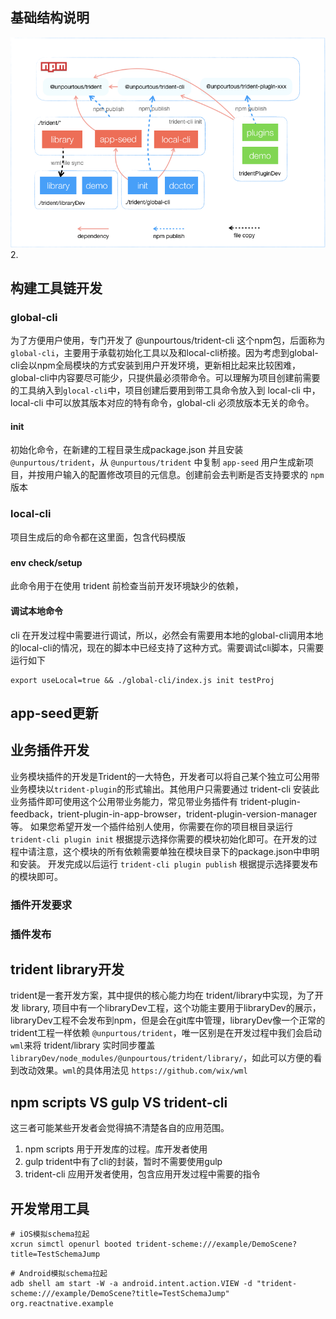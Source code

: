 ## 基础结构说明
![](2019-05-14-14-10-08.png)
2. 
## 构建工具链开发
### global-cli
为了方便用户使用，专门开发了 @unpourtous/trident-cli 这个npm包，后面称为`global-cli`，主要用于承载初始化工具以及和local-cli桥接。因为考虑到global-cli会以npm全局模块的方式安装到用户开发环境，更新相比起来比较困难，global-cli中内容要尽可能少，只提供最必须带命令。可以理解为项目创建前需要的工具纳入到`glocal-cli`中，项目创建后要用到带工具命令放入到 local-cli 中，local-cli 中可以放其版本对应的特有命令，global-cli 必须放版本无关的命令。

#### init
初始化命令，在新建的工程目录生成package.json 并且安装 `@unpurtous/trident`，从 `@unpurtous/trident` 中复制 `app-seed` 用户生成新项目，并按用户输入的配置修改项目的元信息。创建前会去判断是否支持要求的 `npm` 版本
### local-cli
项目生成后的命令都在这里面，包含代码模版

### 

#### env check/setup
此命令用于在使用 trident 前检查当前开发环境缺少的依赖，

#### 调试本地命令
cli 在开发过程中需要进行调试，所以，必然会有需要用本地的global-cli调用本地的local-cli的情况，现在的脚本中已经支持了这种方式。需要调试cli脚本，只需要运行如下
```
export useLocal=true && ./global-cli/index.js init testProj
```

## app-seed更新

## 业务插件开发
业务模块插件的开发是Trident的一大特色，开发者可以将自己某个独立可公用带业务模块以`trident-plugin`的形式输出。其他用户只需要通过 trident-cli 安装此业务插件即可使用这个公用带业务能力，常见带业务插件有 trident-plugin-feedback，trient-plugin-in-app-browser，trident-plugin-version-manager等。
如果您希望开发一个插件给别人使用，你需要在你的项目根目录运行 `trident-cli plugin init` 根据提示选择你需要的模块初始化即可。在开发的过程中请注意，这个模块的所有依赖需要单独在模块目录下的package.json中申明和安装。
开发完成以后运行 `trident-cli plugin publish` 根据提示选择要发布的模块即可。

### 插件开发要求
### 插件发布

## trident library开发
trident是一套开发方案，其中提供的核心能力均在 trident/library中实现，为了开发 library, 项目中有一个libraryDev工程，这个功能主要用于libraryDev的展示，libraryDev工程不会发布到npm，但是会在git库中管理，libraryDev像一个正常的trident工程一样依赖 `@unpurtous/trident`，唯一区别是在开发过程中我们会启动`wml`来将 trident/library 实时同步覆盖 `libraryDev/node_modules/@unpourtous/trident/library/`，如此可以方便的看到改动效果。`wml`的具体用法见 `https://github.com/wix/wml` 

## npm scripts VS gulp VS trident-cli
这三者可能某些开发者会觉得搞不清楚各自的应用范围。
1. npm scripts 用于开发库的过程。库开发者使用
1. gulp trident中有了cli的封装，暂时不需要使用gulp
2. trident-cli 应用开发者使用，包含应用开发过程中需要的指令


## 开发常用工具
```shell
# iOS模拟schema拉起
xcrun simctl openurl booted trident-scheme:///example/DemoScene?title=TestSchemaJump
```

```shell
# Android模拟schema拉起
adb shell am start -W -a android.intent.action.VIEW -d "trident-scheme:///example/DemoScene?title=TestSchemaJump" org.reactnative.example
```


